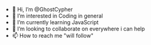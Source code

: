 - 👋 Hi, I’m @GhostCypher
- 👀 I’m interested in Coding in general
- 🌱 I’m currently learning JavaScript
- 💞️ I’m looking to collaborate on everywhere i can help
- 📫 How to reach me "will follow"

<!---
GhostCypher/GhostCypher is a ✨ special ✨ repository because its `README.md` (this file) appears on your GitHub profile.
You can click the Preview link to take a look at your changes.
--->
